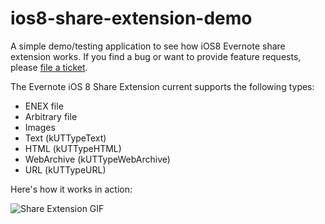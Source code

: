 # ios8-share-extension-demo
A simple demo/testing application to see how iOS8 Evernote share extension works. If you find a bug or want to provide feature requests, please [file a ticket](https://github.com/evernote/ios8-share-extension-demo/issues).

The Evernote iOS 8 Share Extension current supports the following types:
* ENEX file
* Arbitrary file
* Images
* Text (kUTTypeText)
* HTML (kUTTypeHTML)
* WebArchive (kUTTypeWebArchive)
* URL (kUTTypeURL)

Here's how it works in action:

![Share Extension GIF](share_extension.gif)
